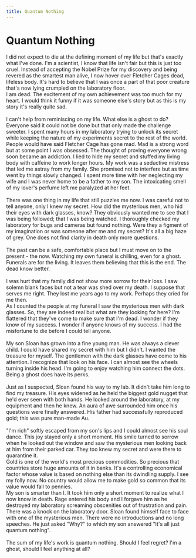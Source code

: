 ```yaml
---
title: Quantum Nothing
---
```

# Quantum Nothing
I did not expect to die at the defining moment of my life but that's exactly what I've done.  I'm a scientist, I know that life isn't fair but this is just too cruel.   Instead of accepting the Nobel Prize for my discovery and being revered as the smartest man alive, I now hover over Fletcher Cages dead, lifeless body.  It's hard to believe that I was once a part of that poor creature that's now lying crumpled on the laboratory floor.<br/>
I am dead. The excitement of my own achievement was too much for my heart.  I would think it funny if it was someone else's story but as this is my story it's really quite sad. <br/>
<br/>
I can't help from reminiscing on my life.  What else is a ghost to do?  Everyone said it could not be done but that only made the challenge sweeter.  I spent many hours in my laboratory trying to unlock its secret while keeping the nature of my experiments secret to the rest of the world.  People would have said Fletcher Cage has gone mad.  Mad is a strong word but at some point I was obsessed.  The thought of proving everyone wrong soon became an addiction.  I lied to hide my secret and stuffed my living body with caffeine to work longer hours.  My work was a seductive mistress that led me astray from my family.  She promised not to interfere but as time went by things slowly changed.  I spent more time with her neglecting my wife and I was never home to be a father to my son.  The intoxicating smell of my lover's perfume left me paralyzed at her feet.  <br/>
<br/>
There was one thing in my life that still puzzles me now.  I was careful not to tell anyone, only I knew my secret.  How did the mysterious men, who hid their eyes with dark glasses, know?  They obviously wanted me to see that I was being followed; that I was being watched.  I thoroughly checked my laboratory for bugs and cameras but found nothing.  Were they a figment of my imagination or was someone after me and my secret?  It's all a big haze of grey.  One does not find clarity in death only more questions.  <br/>
<br/>
The past can be a safe, comfortable place but I must move on to the present - the now.  Watching my own funeral is chilling, even for a ghost.  Funerals are for the living.  It leaves them believing that this is the end.  The dead know better.  <br/>
<br/>
I was hurt that my family did not show more sorrow for their loss.  I saw solemn blank faces but not a tear was shed over my death.  I suppose that serves me right.  They lost me years ago to my work.  Perhaps they cried for me then.  <br/>
As I counted the people at my funeral I saw the mysterious men with dark glasses.  So, they are indeed real but what are they looking for here?  I'm flattered that they've come to make sure that I'm dead.  I wonder if they know of my success.  I wonder if anyone knows of my success.  I had the misfortune to die before I could tell anyone.  <br/>
<br/>
My son Sloan has grown into a fine young man.  He was always a clever child.  I could have shared my secret with him but I didn't.  I wanted the treasure for myself.  The gentlemen with the dark glasses have come to his attention.  I recognize that look on his face.  I can almost see the wheels turning inside his head.  I'm going to enjoy watching him connect the dots.  Being a ghost does have its perks.<br/>
<br/>
Just as I suspected, Sloan found his way to my lab.  It didn't take him long to find my treasure.  His eyes widened as he held the biggest gold nugget that he'd ever seen with both hands.  He looked around the laboratory, at my equipment and then he knew.  An aura of awe surrounded him once his questions were finally answered.  His father had successfully reproduced gold; this was pure man-made Au.  <br/>
<br/>
"I'm rich" softly escaped from my son's lips and I could almost see his soul dance.  This joy stayed only a short moment.  His smile turned to sorrow when he looked out the window and saw the mysterious men looking back at him from their parked car.  They too knew my secret and were there to quarantine it.  <br/>
Gold is one of the world's most precious commodities.   So precious that countries store huge amounts of it in banks.  It's a controlling economical factor whose value is based on nothing else than its dwindling supply.  I see my folly now.  No country would allow me to make gold so common that its value would fall to pennies.  <br/>
My son is smarter than I.  It took him only a short moment to realize what I now know in death.  Rage entered his body and I forgave him as he destroyed my laboratory screaming obscenities out of frustration and pain.  <br/>
There was a knock on the laboratory door.  Sloan found himself face to face with one of the mysterious men.  There were no introductions and no long speeches.  He just asked "Why?" to which my son answered "It's all just quantum nothing".   <br/>
<br/>
The sum of my life's work is quantum nothing.  Should I feel regret?  I'm a ghost, should I feel anything at all?<br/>
